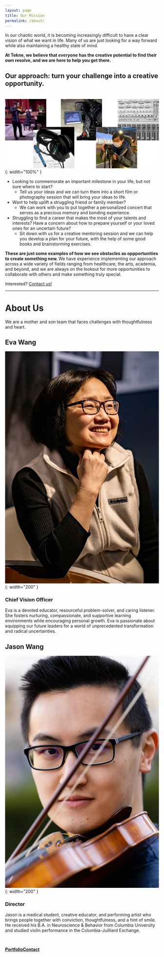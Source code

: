 ```yaml
---
layout: page
title: Our Mission
permalink: /about/
---
```


In our chaotic world, it is becoming increasingly difficult to have a clear vision of what we want in life. Many of us are just looking for a way forward while also maintaining a healthy state of mind.

<b> At Tekne, we believe that *everyone* has the creative potential to find their own resolve, and we are here to help you get there. </b>

## <b> Our approach: turn your challenge into a creative opportunity.</b>

<div style="line-height:50%;">
    <br>
</div>

![image](/img/samples2.png){: width="100%" }

- Looking to commemorate an important milestone in your life, but not sure where to start?
    - Tell us your ideas and we can turn them into a short film or photography session that will bring your ideas to life.
- Want to help uplift a struggling friend or family member?
    - We can work with you to put together a personalized concert that serves as a precious memory and bonding experience.
- Struggling to find a career that makes the most of your talents and interests? Have a concern about how to prepare yourself or your loved ones for an uncertain future?
    - Sit down with us for a creative mentoring session and we can help you develop a plan for your future, with the help of some good books and brainstorming exercises.

<b> These are just some examples of how we see obstacles as oppportunities to create something new. </b> We have experience implementing our approach across a wide variety of fields ranging from healthcare, the arts, academia, and beyond, and we are always on the lookout for more opportunities to collaborate with others and make something truly special.

<p class="lead"> Interested? <a href="{{ '/contact/' | relative_url }}" class="button">Contact us!</a></p>

---

# <b>About Us</b>

We are a mother and son team that faces challenges with thoughtfulness and heart.

<div class="grid grid--split" markdown="1">

<div class="example-result" markdown="1">

## Eva Wang
![image](/img/atk-profile.jpg){: width="200" }

### <b>Chief Vision Officer</b>

Eva is a devoted educator, resourceful problem-solver, and caring listener. She fosters nurturing, compassionate, and supportive learning environments while encouraging personal growth. Eva is passionate about equipping our future leaders for a world of unprecedented transformation and radical uncertainties. 

</div>

<div class="example-result" markdown="1">

## Jason Wang
![image](/img/jw-profile.jpg){: width="200" }

### <b>Director</b>

Jason is a medical student, creative educator, and performing artist who brings people together with conviction, thoughtfulness, and a hint of smile. He received his B.A. in Neuroscience & Behavior from Columbia University and studied violin performance in the Columbia-Juilliard Exchange.

</div>

</div>

<br>

<p class="cta"><a href="{{ '/portfolio/' | relative_url }}" class="button"><b>Portfolio</b></a><a href="{{ '/contact/' | relative_url }}" class="button"><b>Contact</b></a></p>